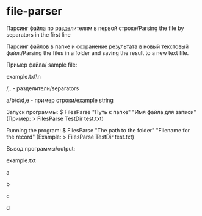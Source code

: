 # file-parser
Парсинг файла по разделителям в первой строке/Parsing the file by separators in the first line

Парсинг файлов в папке и сохранение результата в новый текстовый файл./Parsing the files in a folder and saving the result to a new text file.

Пример файла/ sample file:

example.txt\n

/\,. - разделители/separators

a/b/c\d,e - пример строки/example string 

Запуск программы:  $ FilesParse "Путь к папке" "Имя файла для записи" (Пример: > FilesParse TestDir test.txt)

Running the program: $ FilesParse "The path to the folder" "Filename for the record" (Example: > FilesParse TestDir test.txt)

Вывод программы/output:

example.txt

a

b

c

d
